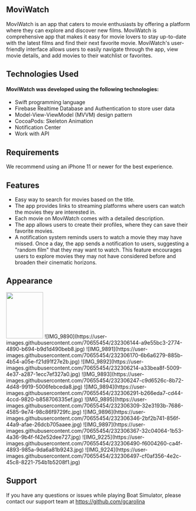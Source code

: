 ## MoviWatch
MoviWatch is an app that caters to movie enthusiasts by offering a platform where they can explore and discover new films. MoviWatch is comprehensive app that makes it easy for movie lovers to stay up-to-date with the latest films and find their next favorite movie. MoviWatch's user-friendly interface allows users to easily navigate through the app, view movie details, and add movies to their watchlist or favorites.

## Technologies Used
#### MoviWatch was developed using the following technologies:
- Swift programming language
- Firebase Realtime Database and Authentication to store user data
- Model-View-ViewModel (MVVM) design pattern
- CocoaPods: Skeleton Animation
- Notification Center
- Work with API

## Requirements
We recommend using an iPhone 11 or newer for the best experience.

## Features
- Easy way to search for movies based on the title.
- The app provides links to streaming platforms where users can watch the movies they are interested in.
- Each movie on MoviWatch comes with a detailed description.
- The app allows users to create their profiles, where they can save their favorite movies.
- A notification system reminds users to watch a movie they may have missed. Once a day, the app sends a notification to users, suggesting a "random film" that they may want to watch. This feature encourages users to explore movies they may not have considered before and broaden their cinematic horizons.

## Appearance
<img src="https://user-images.githubusercontent.com/70655454/232306144-a9e55bc3-2774-4890-b694-b9d1d490beb8.jpg" width="100" height="125">
![IMG_9890](https://user-images.githubusercontent.com/70655454/232306144-a9e55bc3-2774-4890-b694-b9d1d490beb8.jpg)
![IMG_9891](https://user-images.githubusercontent.com/70655454/232306170-6b6a6279-885b-4b54-a05e-f21d91f27e2b.jpg)
![IMG_9892](https://user-images.githubusercontent.com/70655454/232306214-a33bea8f-5009-4e37-a287-1ecc7ef327a0.jpg)
![IMG_9893](https://user-images.githubusercontent.com/70655454/232306247-c9d6526c-8b72-4d48-9919-5006febceda8.jpg)
![IMG_9894](https://user-images.githubusercontent.com/70655454/232306291-b266eda7-cd44-4ccd-9820-b858706335ef.jpg)
![IMG_9895](https://user-images.githubusercontent.com/70655454/232306309-32e3193b-7686-4585-9e74-98c86f9729fc.jpg)
![IMG_9896](https://user-images.githubusercontent.com/70655454/232306346-2bf2b741-856f-44a9-afae-26dcb705aaee.jpg)
![IMG_9897](https://user-images.githubusercontent.com/70655454/232306367-32c04064-1b53-4a36-9b4f-f42e52dee727.jpg)
![IMG_9225](https://user-images.githubusercontent.com/70655454/232306490-f6004260-ca4f-4893-985a-9da6a81b9243.jpg)
![IMG_9224](https://user-images.githubusercontent.com/70655454/232306497-cf0af356-4e2c-45c8-8221-754b1b5208f1.jpg)

## Support
If you have any questions or issues while playing Boat Simulator, please contact our support team at https://github.com/gcarolina
